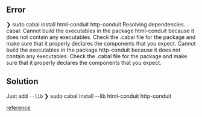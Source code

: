 ## Error
❯ sudo cabal install html-conduit http-conduit
Resolving dependencies...
cabal: Cannot build the executables in the package html-conduit because it
does not contain any executables. Check the .cabal file for the package and
make sure that it properly declares the components that you expect.
Cannot build the executables in the package http-conduit because it does not
contain any executables. Check the .cabal file for the package and make sure
that it properly declares the components that you expect.

## Solution

Just add `--lib`
❯ sudo cabal install --lib html-conduit http-conduit

[reference](https://github.com/haskell/cabal/issues/6246)
